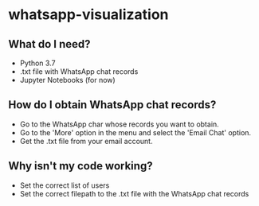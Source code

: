 # whatsapp-visualization

## What do I need?

- Python 3.7
- .txt file with WhatsApp chat records
- Jupyter Notebooks (for now)

## How do I obtain WhatsApp chat records?

- Go to the WhatsApp char whose records you want to obtain. 
- Go to the 'More' option in the menu and select the 'Email Chat' option.
- Get the .txt file from your email account.

## Why isn't my code working? 

- Set the correct list of users
- Set the correct filepath to the .txt file with the WhatsApp chat records
